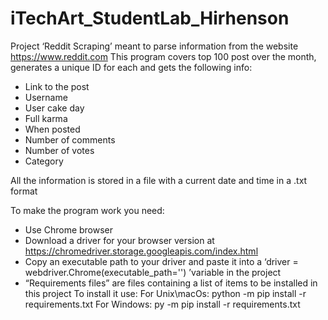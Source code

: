 # iTechArt_StudentLab_Hirhenson

Project ‘Reddit Scraping’ meant to parse information from the website https://www.reddit.com
This program covers top 100 post over the month, generates a unique ID for each and gets the following info:
- Link to the post
- Username
- User cake day
- Full karma
- When posted
- Number of comments
- Number of votes
- Category

All the information is stored in a file with a current date and time in a .txt format

To make the program work you need:
- Use Chrome browser
- Download a driver for your browser version at https://chromedriver.storage.googleapis.com/index.html
- Copy an executable path to your driver and paste it into a ‘driver = webdriver.Chrome(executable_path='') ’variable in the project
-  “Requirements files” are files containing a list of items to be installed in this project
To install it use:
For Unix\macOs: python -m pip install -r requirements.txt
For Windows: py -m pip install -r requirements.txt
